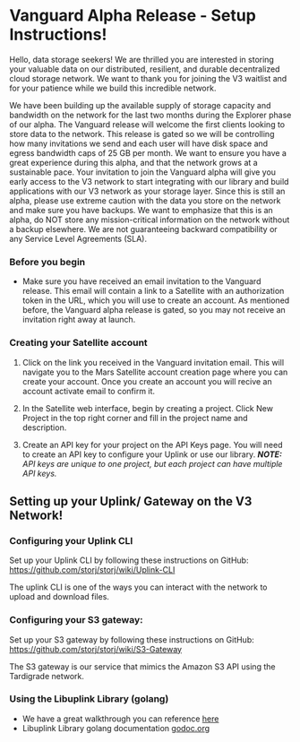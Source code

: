 # Vanguard Alpha Release - Setup Instructions!

Hello, data storage seekers! We are thrilled you are interested in storing your valuable data on our distributed, resilient, and durable decentralized cloud storage network. We want to thank you for joining the V3 waitlist and for your patience while we build this incredible network. 

We have been building up the available supply of storage capacity and bandwidth on the network for the last two months during the Explorer phase of our alpha.  The Vanguard release will welcome the first clients looking to store data to the network. This release is gated so we will be controlling how many invitations we send and each user will have disk space and egress bandwidth caps of 25 GB per month. We want to ensure you have a great experience during this alpha, and that the network grows at a sustainable pace. Your invitation to join the Vanguard alpha will give you early access to the V3 network to start integrating with our library and build applications with our V3 network as your storage layer. Since this is still an alpha, please use extreme caution with the data you store on the network and make sure you have backups. We want to emphasize that this is an alpha, do NOT store any mission-critical information on the network without a backup elsewhere. We are not guaranteeing backward compatibility or any Service Level Agreements (SLA). 


### Before you begin
- Make sure you have received an email invitation to the Vanguard release. This email will contain a link to a Satellite with an authorization token in the URL, which you will use to create an account. As mentioned before, the Vanguard alpha release is gated, so you may not receive an invitation right away at launch. 


### Creating your Satellite account

1) Click on the link you received in the Vanguard invitation email. This will navigate you to the Mars Satellite account creation page where you can create your account. Once you create an account you will recive an account activate email to confirm it.

2) In the Satellite web interface, begin by creating a project. Click New Project in the top right corner and fill in the project name and description.

3) Create an API key for your project on the API Keys page. You will need to create an API key to configure your Uplink or use our library. 
*__NOTE:__ API keys are unique to one project, but each project can have multiple API keys.*


## Setting up your Uplink/ Gateway on the V3 Network!


### Configuring your Uplink CLI

Set up your Uplink CLI by following these instructions on GitHub: https://github.com/storj/storj/wiki/Uplink-CLI

The uplink CLI is one of the ways you can interact with the network to upload and download files. 

### Configuring your S3 gateway:

Set up your S3 gateway by following these instructions on GitHub: https://github.com/storj/storj/wiki/S3-Gateway

The S3 gateway is our service that mimics the Amazon S3 API using the Tardigrade network.

### Using the Libuplink Library (golang)

- We have a great walkthrough you can reference [here](https://github.com/storj/docs/blob/main/Libuplink-Walkthrough.md)
- Libuplink Library golang documentation [godoc.org](http://godoc.org/storj.io/storj/lib/uplink)
